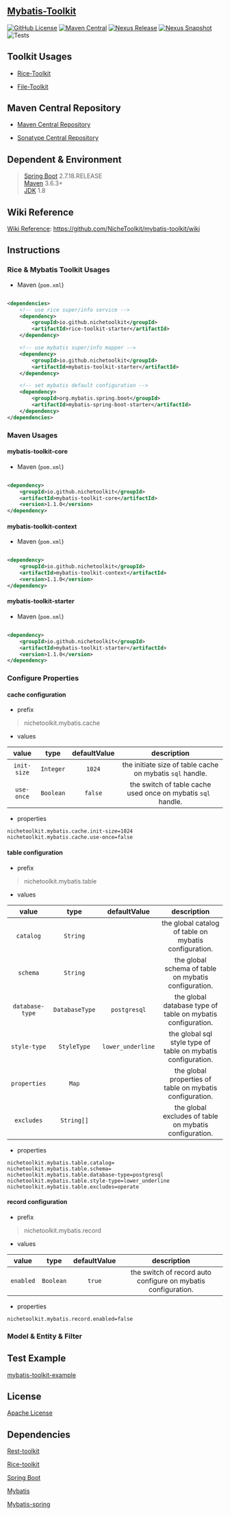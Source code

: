 ## [Mybatis-Toolkit](https://github.com/NicheToolkit/mybatis-toolkit)

[![GitHub License](https://img.shields.io/badge/license-Apache-blue.svg)](https://github.com/NicheToolkit/rice-toolkit/blob/master/LICENSE)
[![Maven Central](https://img.shields.io/maven-central/v/io.github.nichetoolkit/mybatis-toolkit-starter)](https://central.sonatype.com/search?smo=true&q=rice-toolkit-starter&namespace=io.github.nichetoolkit)
[![Nexus Release](https://img.shields.io/nexus/r/io.github.nichetoolkit/mybatis-toolkit-starter?server=https%3A%2F%2Fs01.oss.sonatype.org)](https://s01.oss.sonatype.org/content/repositories/releases/io/github/nichetoolkit/rice-toolkit-starter/)
[![Nexus Snapshot](https://img.shields.io/nexus/s/io.github.nichetoolkit/mybatis-toolkit-starter?server=https%3A%2F%2Fs01.oss.sonatype.org)](https://s01.oss.sonatype.org/content/repositories/snapshots/io/github/nichetoolkit/rice-toolkit-starter/)
![Tests](https://github.com/NicheToolkit/mybatis-toolkit/workflows/Tests/badge.svg)

## Toolkit Usages

- [Rice-Toolkit](https://github.com/NicheToolkit/rice-toolkit)

- [File-Toolkit](https://github.com/NicheToolkit/file-toolkit)

## Maven Central Repository

- [Maven Central Repository](https://search.maven.org/search?q=io.github.nichetoolkit)

- [Sonatype Central Repository](https://central.sonatype.dev/search?q=io.github.nichetoolkit)

## Dependent & Environment

> [Spring Boot](https://spring.io/projects/spring-boot) 2.7.18.RELEASE\
> [Maven](https://maven.apache.org/) 3.6.3+\
> [JDK](https://www.oracle.com/java/technologies/downloads/#java8) 1.8

## Wiki Reference

[Wiki Reference](https://github.com/NicheToolkit/mybatis-toolkit/wiki): https://github.com/NicheToolkit/mybatis-toolkit/wiki

## Instructions

### Rice & Mybatis Toolkit Usages

* Maven (`pom.xml`)

```xml

<dependencies>
    <!-- use rice super/info service -->
    <dependency>
        <groupId>io.github.nichetoolkit</groupId>
        <artifactId>rice-toolkit-starter</artifactId>
    </dependency>

    <!-- use mybatis super/info mapper -->
    <dependency>
        <groupId>io.github.nichetoolkit</groupId>
        <artifactId>mybatis-toolkit-starter</artifactId>
    </dependency>

    <!-- set mybatis default configuration -->
    <dependency>
        <groupId>org.mybatis.spring.boot</groupId>
        <artifactId>mybatis-spring-boot-starter</artifactId>
    </dependency>
</dependencies>
```

### Maven Usages

#### mybatis-toolkit-core

* Maven (`pom.xml`)

```xml

<dependency>
    <groupId>io.github.nichetoolkit</groupId>
    <artifactId>mybatis-toolkit-core</artifactId>
    <version>1.1.0</version>
</dependency>
```

#### mybatis-toolkit-context

* Maven (`pom.xml`)

```xml

<dependency>
    <groupId>io.github.nichetoolkit</groupId>
    <artifactId>mybatis-toolkit-context</artifactId>
    <version>1.1.0</version>
</dependency>
```

#### mybatis-toolkit-starter

* Maven (`pom.xml`)

```xml

<dependency>
    <groupId>io.github.nichetoolkit</groupId>
    <artifactId>mybatis-toolkit-starter</artifactId>
    <version>1.1.0</version>
</dependency>
```

### Configure Properties

#### cache configuration

* prefix

>
> nichetoolkit.mybatis.cache
>

* values

|    value    |   type    | defaultValue |                          description                          |
|:-----------:|:---------:|:------------:|:-------------------------------------------------------------:|
| `init-size` | `Integer` |    `1024`    |   the initiate size of table cache on mybatis `sql` handle.   |
| `use-once`  | `Boolean` |   `false`    | the switch of table cache used once on mybatis `sql ` handle. |

* properties

```properties
nichetoolkit.mybatis.cache.init-size=1024
nichetoolkit.mybatis.cache.use-once=false
```

#### table configuration

* prefix

>
> nichetoolkit.mybatis.table
>

* values

|      value      |      type      |   defaultValue    |                         description                          |
|:---------------:|:--------------:|:-----------------:|:------------------------------------------------------------:|
|    `catalog`    |    `String`    |                   |    the global catalog of table on mybatis configuration.     |
|    `schema`     |    `String`    |                   |     the global schema of table on mybatis configuration.     |
| `database-type` | `DatabaseType` |   `postgresql`    | the global database type of table on mybatis configuration.  |
|  `style-type`   |  `StyleType`   | `lower_underline` | the global sql style type of table on mybatis configuration. |
|  `properties`   |     `Map`      |                   |   the global properties of table on mybatis configuration.   |
|   `excludes`    |   `String[]`   |                   |    the global excludes of table on mybatis configuration.    |

* properties

```properties
nichetoolkit.mybatis.table.catalog=
nichetoolkit.mybatis.table.schema=
nichetoolkit.mybatis.table.database-type=postgresql
nichetoolkit.mybatis.table.style-type=lower_underline
nichetoolkit.mybatis.table.excludes=operate
```

#### record configuration

* prefix

>
> nichetoolkit.mybatis.record
>

* values

|   value   |   type    | defaultValue |                          description                          |
|:---------:|:---------:|:------------:|:-------------------------------------------------------------:|
| `enabled` | `Boolean` |    `true`    | the switch of record auto configure on mybatis configuration. |

* properties

```properties
nichetoolkit.mybatis.record.enabled=false
```

### Model & Entity & Filter

## Test Example

[mybatis-toolkit-example](https://github.com/NicheToolkit/mybatis-toolkit/tree/master/mybatis-toolkit-example)

## License

[Apache License](https://www.apache.org/licenses/LICENSE-2.0)

## Dependencies

[Rest-toolkit](https://github.com/NicheToolkit/rest-toolkit)

[Rice-toolkit](https://github.com/NicheToolkit/rice-toolkit)

[Spring Boot](https://github.com/spring-projects/spring-boot)

[Mybatis](https://github.com/mybatis/mybatis-3)

[Mybatis-spring](https://github.com/mybatis/spring)

